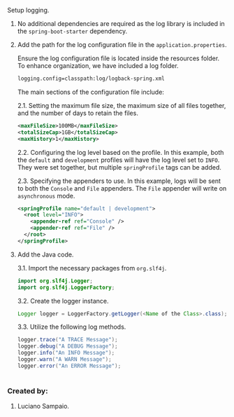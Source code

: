 Setup logging.

1. No additional dependencies are required as the log library is included in the `spring-boot-starter` dependency.

1. Add the path for the log configuration file in the `application.properties`.

    Ensure the log configuration file is located inside the resources folder. To enhance organization, we have included a log folder.

    ```bash
    logging.config=classpath:log/logback-spring.xml
    ```

    The main sections of the configuration file include:

    2.1. Setting the maximum file size, the maximum size of all files together, and the number of days to retain the files.

    ```xml
    <maxFileSize>100MB</maxFileSize>
    <totalSizeCap>1GB</totalSizeCap>
    <maxHistory>1</maxHistory>
    ```

    2.2. Configuring the log level based on the profile. In this example, both the `default` and `development` profiles will have the log level set to `INFO`. They were set together, but multiple `springProfile` tags can be added.

    2.3. Specifying the appenders to use. In this example, logs will be sent to both the `Console` and `File` appenders. The `File` appender will write on `asynchronous` mode.

    ```xml
    <springProfile name="default | development">
      <root level="INFO">
        <appender-ref ref="Console" />
        <appender-ref ref="File" />
      </root>
    </springProfile>
    ```

1. Add the Java code.

    3.1. Import the necessary packages from `org.slf4j`.

    ```java
    import org.slf4j.Logger;
    import org.slf4j.LoggerFactory;
    ```

    3.2. Create the logger instance.

    ```java
    Logger logger = LoggerFactory.getLogger(<Name of the Class>.class);
    ```

    3.3. Utilize the following log methods.

    ```java
    logger.trace("A TRACE Message");
    logger.debug("A DEBUG Message");
    logger.info("An INFO Message");
    logger.warn("A WARN Message");
    logger.error("An ERROR Message");
    ```

#
### Created by:

1. Luciano Sampaio.
